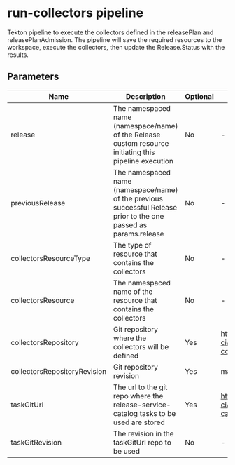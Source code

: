 # run-collectors pipeline

Tekton pipeline to execute the collectors defined in the releasePlan and releasePlanAdmission. The pipeline will
save the required resources to the workspace, execute the collectors, then update the Release.Status with the results.

## Parameters

| Name                         | Description                                                                                                       | Optional | Default value                                                |
|------------------------------|-------------------------------------------------------------------------------------------------------------------|----------|--------------------------------------------------------------|
| release                      | The namespaced name (namespace/name) of the Release custom resource initiating this pipeline execution            | No       | -                                                            |
| previousRelease              | The namespaced name (namespace/name) of the previous successful Release prior to the one passed as params.release | No       | -                                                            |
| collectorsResourceType       | The type of resource that contains the collectors                                                                 | No       | -                                                            |
| collectorsResource           | The namespaced name of the resource that contains the collectors                                                  | No       | -                                                            |
| collectorsRepository         | Git repository where the collectors will be defined                                                               | Yes      | https://github.com/konflux-ci/release-service-collectors.git |
| collectorsRepositoryRevision | Git repository revision                                                                                           | Yes      | main                                                         |
| taskGitUrl                   | The url to the git repo where the release-service-catalog tasks to be used are stored                             | Yes      | https://github.com/konflux-ci/release-service-catalog.git    |
| taskGitRevision              | The revision in the taskGitUrl repo to be used                                                                    | No       | -                                                            |
